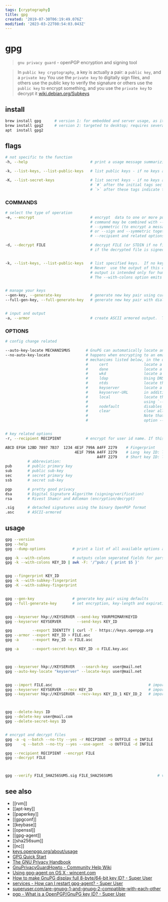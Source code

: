 ```yaml
---
tags: [cryptography]
title: gpg
created: '2019-07-30T06:19:49.076Z'
modified: '2023-03-22T08:54:03.043Z'
---
```


# gpg

> `gnu privacy guard` - openPGP encryption and signing tool

> In `public key cryptography`, a key is actually a pair: a `public key`, and a `private key`
> You use the `private key` to digitally sign files, and others use the public key to verify the signature
> or others use the `public key` to encrypt something, and you use the `private key` to decrypt it
[wiki.debian.org/Subkeys](https://wiki.debian.org/Subkeys)

## install

```sh
brew install gpg      # version 1: for embedded and server usage, as it brings less dependencies and smaller binaries
brew install gpg2     # version 2: targeted to desktop; requires several other modules to be installed
apt  install gpg2
```


## flags

```sh
# not specific to the function
-h, --help                            # print a usage message summarizing the most useful command-line options

-k, --list-keys, --list-public-keys   # list public keys - if no keys are specified, all keys from configured public keyrings are listed

-K, --list-secret-keys                # list secret keys - if no keys are specified, all known secret keys are listed
                                      # `#` after the initial tags sec or ssb means that the secret key or subkey is currently not usable
                                      # `>` after these tags indicate that the key is stored on a smartcard
```

### COMMANDS

```sh
# select the type of operation
-e, --encrypt                         # encrypt  data to one or more public keys
                                      # command may be combined with --sign (to sign and encrypt a message), 
                                      # --symmetric (to encrypt a message that can be decrypted using a secret key or a passphrase), 
                                      # or --sign and --symmetric together (for a signed message that can be decrypted using a secret key or a passphrase).  
                                      # --recipient and related options specify which public keys to use for encryption

-d, --decrypt FILE                    # decrypt FILE (or STDIN if no file is specified) and write to STDOUT (or --output FILE)
                                      # if the decrypted file is signed, the signature is also verified. This command differs from the default operation, as it never writes to the filename which is included in the file and it rejects files that don't begin with an encrypted message


-k, --list-keys, --list-public-keys   # list specified keys.  If no keys are specified, then all keys from the configured public keyrings are listed
                                      # Never  use the output of this command in scripts or other programs.  
                                      # output is intended only for humans and its format is likely to change.  
                                      # The --with-colons option emits the output in a stable, machine-parseable format, which is intended for use by scripts and other programs


# manage your keys
--gen-key, --generate-key             # generate new key pair using current default parameters and create a revocation-certificate in `~/.gnupg/openpgp-revocs.d`
--full-gen-key, --full-generate-key   # generate new key pair with dialogs for all options - extended version of --generate-key


# input and output
-a, --armor                           # create ASCII armored output.  The default is to create the binary OpenPGP format
````

### OPTIONS

```sh
# config change related

--auto-key-locate MECHANISMUS       # GnuPG can automatically locate and retrieve keys as needed using this option.  
--no-auto-key-locate                # happens when encrypting to an email address, and there is no matchin email-key on the local keyring
                                    # mechanisms listed below, in the order they are to be tried. defaults: "local,wkd"
                                    #     cert                locate a key using DNS CERT, as specified in RFC-4398
                                    #     dane                locate a key using DANE, as specified in draft-ietf-dane-openpgpkey-05.txt
                                    #     wkd                 locate a key using the Web Key Directory protocol
                                    #     ldap                Using DNS Service Discovery, check the domain in question for any LDAP keyservers to use
                                    #     ntds                locate the key using the Active Directory (Windows only)
                                    #     keyserver           locate a key using a keyserver.
                                    #     keyserver-URL       in addition, a keyserver URL as used in the dirmngr configuration may be used here to query that particular keyserver
                                    #     local               locate the key using the local keyrings: allows the user to select the order in which local key lookup is done
                                    #                         using `--auto-key-locate local' is identical to --no-auto-key-locate
                                    #     nodefault           disables the standard local key lookup, done before any of the mechanisms defined by the --auto-key-locate are tried
                                    #     clear               clear all defined mechanisms - useful to override mechanisms given in a config file.
                                    #                         Note that a nodefault in mechanisms will also be cleared unless it is given after the clear
                                    #                         option --no-auto-key-locate or the mechanism "clear" resets the list.


# key related options
-r, --recipient RECIPIENT           # encrypt for user id name. If this option or --hidden-recipient is not specified, GnuPG asks  for  the  user-id  unless  --default-recipient is given
```

```sh
ABCD EFGH 12BD 7897 7B37  1234 4E1F 799A A4FF 2279    # Fingerprint 
                               4E1F 799A A4FF 2279    # Long  key ID: lowest 64 bits
                                         A4FF 2279    # Short key ID: lowest 32 bits
          # abbreviation:
pub       # public primary key
sub       # public sub-key
sec       # secret primary key
ssb       # secret sub-key

pgp       # pretty good privacy
dsa       # Digital Signature Algorithm (signing/verification)
rsa       # Rivest Shamir and Adleman (encryption/decrypt)

.sig      # detached signatures using the binary OpenPGP format
.asc      # ASCII-armored
```

## usage

```sh
gpg --version
gpg --help
gpg --dump-options            # print a list of all available options and commands

gpg -k --with-colons          # outputs colon seperated fields for parsing with `awk`
gpg -k --with-colons KEY_ID | awk -F: '/^pub:/ { print $5 }'


gpg --fingerprint KEY_ID
gpg -k --with-subkey-fingerprint
gpg -K --with-subkey-fingerprint


gpg --gen-key                 # generate key pair using defaults
gpg --full-generate-key       # set encryption, key-length and expiration date !


gpg --keyserver hkp://KEYSERVER --send-key YOURPRIMARYKEYID               # upload pubkey
gpg --keyserver KEYSERVER       --send-keys KEY_ID                    

gpg         --export IDENTITY | curl -T - https://keys.openpgp.org        # export public key in binary-format to key-server
gpg --armor --export KEY_ID > FILE.asc                                    # export public key in ASCII-Format
gpg -a      --export Key_ID -o FILE.asc                                   # export public key in ASCII-Format using --output

gpg -a      --export-secret-keys KEY_ID -o FILE.key.asc                   # export private key in ASCII-FORMAT to FILE



gpg --keyserver hkp://KEYSERVER   --search-key  user@mail.net
gpg --auto-key-locate "keyserver" --locate-keys user@mail.net


gpg --import FILE.asc                                           # import from file
gpg --keyserver KEYSERVER --recv KEY_ID                         # import public key by ID
gpg --keyserver hkp://KEYSERVER --recv-keys KEY_ID_1 KEY_ID_2   # import mutliple; example from `rvm` installation



gpg --delete-keys ID
gpg --delete-key user@mail.com
gpg --delete-secret-keys ID


# encrypt and decrypt files
gpg -a -q --batch --no-tty --yes -r RECIPIENT -o OUTFILE -e INFILE
gpg    -q --batch --no-tty --yes --use-agent  -o OUTFILE -d INFILE

gpg --recipient RECIPIENT --encrypt FILE
gpg --decrypt FILE



gpg --verify FILE_SHA256SUMS.sig FILE_SHA256SUMS                    # verify file signature
```

## see also

- [[rvm]]
- [[apt-key]]
- [[paperkey]]
- [[gpgconf]]
- [[keybase]]
- [[openssl]]
- [[gpg-agent]]
- [[sha256sum]]
- [[nc]]
- [keys.openpgp.org/about/usage](https://keys.openpgp.org/about/usage)
- [GPG Quick Start](https://www.madboa.com/geek/gpg-quickstart/)
- [The GNU Privacy Handbook](https://www.gnupg.org/gph/en/manual.html)
- [GnuPrivacyGuardHowto - Community Help Wiki](https://help.ubuntu.com/community/GnuPrivacyGuardHowto)
- [Using gpg-agent on OS X · wincent.com](https://wincent.com/wiki/Using_gpg-agent_on_OS_X)
- [How to make GnuPG display full 8-byte/64-bit key ID? - Super User](https://superuser.com/a/619153/341187)
- [services - How can I restart gpg-agent? - Super User](https://superuser.com/a/1183544/341187)
- [superuser.com/are-gnupg-1-and-gnupg-2-compatible-with-each-other](https://superuser.com/a/655250)
- [pgp - What is a OpenPGP/GnuPG key ID? - Super User](https://superuser.com/a/769488/341187)
